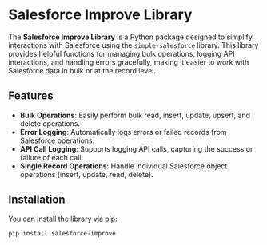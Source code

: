 # Salesforce Improve Library

The **Salesforce Improve Library** is a Python package designed to simplify interactions with Salesforce using the `simple-salesforce` library. This library provides helpful functions for managing bulk operations, logging API interactions, and handling errors gracefully, making it easier to work with Salesforce data in bulk or at the record level.

## Features

- **Bulk Operations**: Easily perform bulk read, insert, update, upsert, and delete operations.
- **Error Logging**: Automatically logs errors or failed records from Salesforce operations.
- **API Call Logging**: Supports logging API calls, capturing the success or failure of each call.
- **Single Record Operations**: Handle individual Salesforce object operations (insert, update, read, delete).

## Installation

You can install the library via pip:

```bash
pip install salesforce-improve
